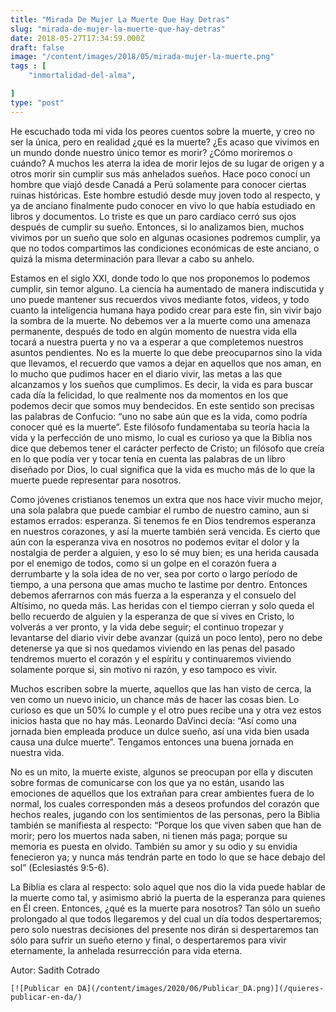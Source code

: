 ```yaml
---
title: "Mirada De Mujer La Muerte Que Hay Detras"
slug: "mirada-de-mujer-la-muerte-que-hay-detras"
date: 2018-05-27T17:34:59.000Z
draft: false
image: "/content/images/2018/05/mirada-mujer-la-muerte.png"
tags : [
    "inmortalidad-del-alma",

]
type: "post"
---
```


   He escuchado toda mi vida los peores cuentos sobre la muerte, y creo no ser la única, pero en realidad ¿qué es la muerte? ¿Es acaso que vivimos en un mundo donde nuestro único temor es morir? ¿Cómo moriremos o cuándo? A muchos les aterra la idea de morir lejos de su lugar de origen y a otros morir sin cumplir sus más anhelados sueños. Hace poco conocí un hombre que viajó desde Canadá a Perú solamente para conocer ciertas ruinas históricas. Este hombre estudió desde muy joven todo al respecto, y ya de anciano finalmente pudo conocer en vivo lo que había estudiado en libros y documentos. Lo triste es que un paro cardíaco cerró sus ojos después de cumplir su sueño. Entonces, si lo analizamos bien, muchos vivimos por un sueño que solo en algunas ocasiones podremos cumplir, ya que no todos compartimos las condiciones económicas de este anciano, o quizá la misma determinación para llevar a cabo su anhelo.

 Estamos en el siglo XXI, donde todo lo que nos proponemos lo podemos cumplir, sin temor alguno. La ciencia ha aumentado de manera indiscutida y uno puede mantener sus recuerdos vivos mediante fotos, videos, y todo cuanto la inteligencia humana haya podido crear para este fin, sin vivir bajo la sombra de la muerte. No debemos ver a la muerte como una amenaza permanente, después de todo en algún momento de nuestra vida ella tocará a nuestra puerta y no va a esperar a que completemos nuestros asuntos pendientes. No es la muerte lo que debe preocuparnos sino la vida que llevamos, el recuerdo que vamos a dejar en aquellos que nos aman, en lo mucho que pudimos hacer en el diario vivir, las metas a las que alcanzamos y los sueños que cumplimos. Es decir, la vida es para buscar cada día la felicidad, lo que realmente nos da momentos en los que podemos decir que somos muy bendecidos. En este sentido son precisas las palabras de Confucio: “uno no sabe aún que es la vida, como podría conocer qué es la muerte”. Este filósofo fundamentaba su teoría hacia la vida y la perfección de uno mismo, lo cual es curioso ya que la Biblia nos dice que debemos tener el carácter perfecto de Cristo; un filósofo que creía en lo que podía ver y tocar tenía en cuenta las palabras de un libro diseñado por Dios, lo cual significa que la vida es mucho más de lo que la muerte puede representar para nosotros.

 Como jóvenes cristianos tenemos un extra que nos hace vivir mucho mejor, una sola palabra que puede cambiar el rumbo de nuestro camino, aun si estamos errados: esperanza. Si tenemos fe en Dios tendremos esperanza en nuestros corazones, y así la muerte también será vencida. Es cierto que aún con la esperanza viva en nosotros no podemos evitar el dolor y la nostalgia de perder a alguien, y eso lo sé muy bien; es una herida causada por el enemigo de todos, como si un golpe en el corazón fuera a derrumbarte y la sola idea de no ver, sea por corto o largo período de tiempo, a una persona que amas mucho te lastime por dentro. Entonces debemos aferrarnos con más fuerza a la esperanza y el consuelo del Altísimo, no queda más. Las heridas con el tiempo cierran y solo queda el bello recuerdo de alguien y la esperanza de que si vives en Cristo, lo volverás a ver pronto, y la vida debe seguir; el continuo tropezar y levantarse del diario vivir debe avanzar (quizá un poco lento), pero no debe detenerse ya que si nos quedamos viviendo en las penas del pasado tendremos muerto el corazón y el espíritu y continuaremos viviendo solamente porque sí, sin motivo ni razón, y eso tampoco es vivir.

 Muchos escriben sobre la muerte, aquellos que las han visto de cerca, la ven como un nuevo inicio, un chance más de hacer las cosas bien. Lo curioso es que un 50% lo cumple y el otro pues recibe una y otra vez estos inicios hasta que no hay más. Leonardo DaVinci decía: “Así como una jornada bien empleada produce un dulce sueño, así una vida bien usada causa una dulce muerte”. Tengamos entonces una buena jornada en nuestra vida.

 No es un mito, la muerte existe, algunos se preocupan por ella y discuten sobre formas de comunicarse con los que ya no están, usando las emociones de aquellos que los extrañan para crear ambientes fuera de lo normal, los cuales corresponden más a deseos profundos del corazón que hechos reales, jugando con los sentimientos de las personas, pero la Biblia también se manifiesta al respecto: “Porque los que viven saben que han de morir; pero los muertos nada saben, ni tienen más paga; porque su memoria es puesta en olvido. También su amor y su odio y su envidia fenecieron ya; y nunca más tendrán parte en todo lo que se hace debajo del sol” (Eclesiastés 9:5-6).

 La Biblia es clara al respecto: solo aquel que nos dio la vida puede hablar de la muerte como tal, y asimismo abrió la puerta de la esperanza para quienes en Él creen. Entonces, ¿qué es la muerte para nosotros? Tan sólo un sueño prolongado al que todos llegaremos y del cual un día todos despertaremos; pero solo nuestras decisiones del presente nos dirán si despertaremos tan sólo para sufrir un sueño eterno y final, o despertaremos para vivir eternamente, la anhelada resurrección para vida eterna.

 Autor: Sadith Cotrado

    [![Publicar en DA](/content/images/2020/06/Publicar_DA.png)](/quieres-publicar-en-da/) 